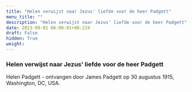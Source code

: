 ```yaml
---
title: "Helen verwijst naar Jezus' liefde voor de heer Padgett"
menu_title: ""
description: "Helen verwijst naar Jezus' liefde voor de heer Padgett"
date: 2023-09-01 06:00:01+00:224
draft: False
hidden: True
weight:
---
```

### Helen verwijst naar Jezus' liefde voor de heer Padgett

Helen Padgett - ontvangen door James Padgett op 30 augustus 1915, Washington, DC, USA.
